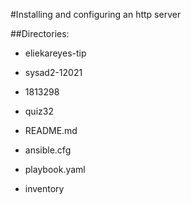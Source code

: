 
#Installing and configuring an http server

##Directories:
- eliekareyes-tip
- sysad2-12021
- 1813298
- quiz32

- README.md
- ansible.cfg
- playbook.yaml
- inventory


